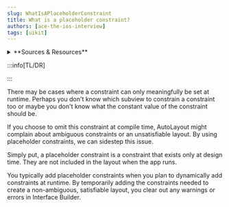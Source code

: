 ```yaml
---
slug: WhatIsAPlaceholderConstraint
title: What is a placeholder constraint?
authors: [ace-the-ios-interview]
tags: [uikit]
---
```


<details>
  <summary>**Sources & Resources**</summary>

  **Main Source:** [Ace the iOS Interview](https://aryamansharda.gumroad.com/l/tcvck)

  **Additional Sources:**

  **Further Reading:**

</details>

:::info[TL/DR]

:::

There may be cases where a constraint can only meaningfully be set at runtime. Perhaps you don't know which subview to constrain a constraint too or maybe you don't know what the constant value of the constraint should be.

If you choose to omit this constraint at compile time, AutoLayout might complain about ambiguous constraints or an unsatisfiable layout. By using placeholder constraints, we can sidestep this issue.

Simply put, a placeholder constraint is a constraint that exists only at design time. They are not included in the layout when the app runs.

You typically add placeholder constraints when you plan to dynamically add constraints at runtime. By temporarily adding the constraints needed to create a non-ambiguous, satisfiable layout, you clear out any warnings or errors in Interface Builder.
